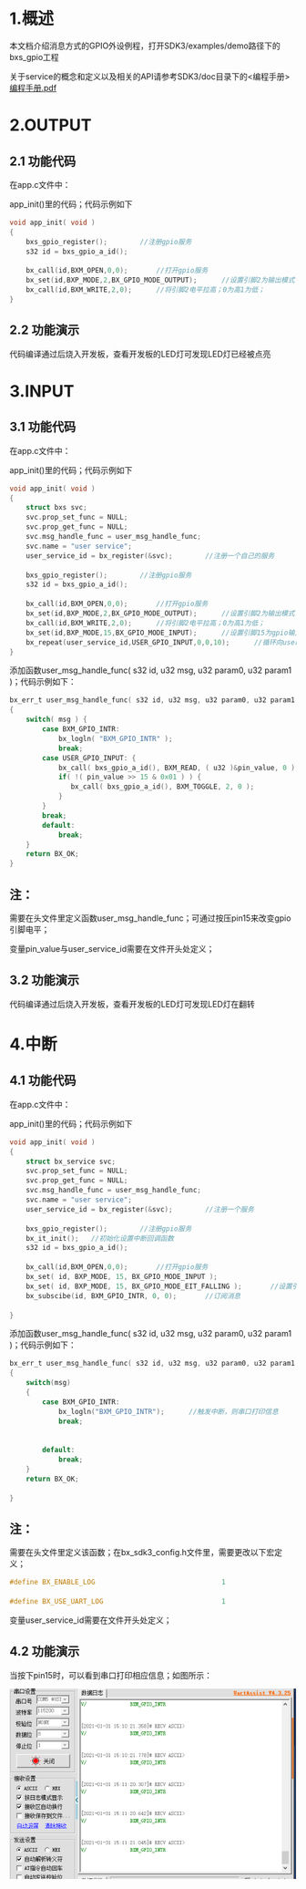 # 1.概述

本文档介绍消息方式的GPIO外设例程，打开SDK3/examples/demo路径下的bxs_gpio工程

关于service的概念和定义以及相关的API请参考SDK3/doc目录下的<编程手册> [编程手册.pdf](..\..\编程手册.pdf) 

# 2.OUTPUT

## 2.1 功能代码

在app.c文件中：

app_init()里的代码；代码示例如下

```c
void app_init( void )
{
    bxs_gpio_register();		//注册gpio服务
    s32 id = bxs_gpio_a_id();
    
    bx_call(id,BXM_OPEN,0,0);		//打开gpio服务
    bx_set(id,BXP_MODE,2,BX_GPIO_MODE_OUTPUT);		//设置引脚2为输出模式
	bx_call(id,BXM_WRITE,2,0);		//将引脚2电平拉高；0为高1为低；
}
```

## 2.2 功能演示

代码编译通过后烧入开发板，查看开发板的LED灯可发现LED灯已经被点亮



# 3.INPUT

## 3.1 功能代码

在app.c文件中：

app_init()里的代码；代码示例如下

```c
void app_init( void )
{
	struct bxs svc;
	svc.prop_set_func = NULL;
	svc.prop_get_func = NULL;
	svc.msg_handle_func = user_msg_handle_func;
	svc.name = "user service";
	user_service_id = bx_register(&svc);		//注册一个自己的服务
	
	bxs_gpio_register();		//注册gpio服务
	s32 id = bxs_gpio_a_id();
    
	bx_call(id,BXM_OPEN,0,0);		//打开gpio服务
	bx_set(id,BXP_MODE,2,BX_GPIO_MODE_OUTPUT);		//设置引脚2为输出模式
	bx_call(id,BXM_WRITE,2,0);		//将引脚2电平拉高；0为高1为低；
	bx_set(id,BXP_MODE,15,BX_GPIO_MODE_INPUT);		//设置引脚15为gpio输入模式
	bx_repeat(user_service_id,USER_GPIO_INPUT,0,0,10);		//循环向user_service_id发送消息
}
```

添加函数user_msg_handle_func( s32 id, u32 msg, u32 param0, u32 param1 )；代码示例如下：

```c
bx_err_t user_msg_handle_func( s32 id, u32 msg, u32 param0, u32 param1 )
{
    switch( msg ) {
        case BXM_GPIO_INTR:
            bx_logln( "BXM_GPIO_INTR" );
            break;
        case USER_GPIO_INPUT: {
            bx_call( bxs_gpio_a_id(), BXM_READ, ( u32 )&pin_value, 0 );  //读取p15的状态
            if( !( pin_value >> 15 & 0x01 ) ) {
               bx_call( bxs_gpio_a_id(), BXM_TOGGLE, 2, 0 );
            } 
        }
        break;
        default:
            break;
    }
    return BX_OK;
}
```

## 注：

需要在头文件里定义函数user_msg_handle_func；可通过按压pin15来改变gpio引脚电平；

变量pin_value与user_service_id需要在文件开头处定义；

## 3.2 功能演示

代码编译通过后烧入开发板，查看开发板的LED灯可发现LED灯在翻转

# 4.中断

## 4.1 功能代码

在app.c文件中：

app_init()里的代码；代码示例如下

```c
void app_init( void )
{
	struct bx_service svc;
	svc.prop_set_func = NULL;
	svc.prop_get_func = NULL;
	svc.msg_handle_func = user_msg_handle_func;
	svc.name = "user service";
	user_service_id = bx_register(&svc);		//注册一个服务
	
	bxs_gpio_register();		//注册gpio服务
    bx_it_init();   //初始化设置中断回调函数
	s32 id = bxs_gpio_a_id();
	
	bx_call(id,BXM_OPEN,0,0);		//打开gpio服务
    bx_set( id, BXP_MODE, 15, BX_GPIO_MODE_INPUT );
	bx_set( id, BXP_MODE, 15, BX_GPIO_MODE_EIT_FALLING );		//设置引脚15为具有下降沿触发检测的外部中断模式
	bx_subscibe(id, BXM_GPIO_INTR, 0, 0);		//订阅消息
	
}
```



添加函数user_msg_handle_func( s32 id, u32 msg, u32 param0, u32 param1 )；代码示例如下：

```c
bx_err_t user_msg_handle_func( s32 id, u32 msg, u32 param0, u32 param1 )
{
    switch(msg)
    {
        case BXM_GPIO_INTR:
            bx_logln("BXM_GPIO_INTR");		//触发中断，则串口打印信息
            break;


        default:
            break;
    }
    return BX_OK;

}
```

## 注：

需要在头文件里定义该函数；在bx_sdk3_config.h文件里，需要更改以下宏定义；

```c
#define BX_ENABLE_LOG                               1

#define BX_USE_UART_LOG                             1
```

变量user_service_id需要在文件开头处定义；

## 4.2 功能演示

当按下pin15时，可以看到串口打印相应信息；如图所示：

![image-20210131151132545](image-20210131151132545.png)


